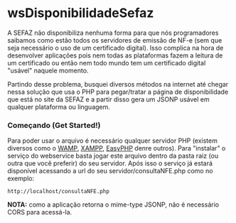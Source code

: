 # wsDisponibilidadeSefaz

A SEFAZ não disponibiliza nenhuma forma para que nós programadores saibamos como estão todos os servidores de emissão de NF-e (sem que seja necessário o uso de um certificado digital). Isso complica na hora de desenvolver aplicações pois nem todas as plataformas fazem a leitura de um certificado ou então nem todo mundo tem um certificado digital "usável" naquele momento.

Partindo desse problema, busquei diversos métodos na internet até chegar nessa solução que usa o PHP para pegar/tratar a página de disponibilidade que está no site da SEFAZ e a partir disso gera um JSONP usável em qualquer plataforma ou linguagem.

### Começando (Get Started!)

Para poder usar o arquivo é necessário qualquer servidor PHP (existem diversos como o [WAMP](http://www.wampserver.com), [XAMPP](https://www.apachefriends.org/), [EasyPHP](http://www.easyphp.org) denre outros). Para "instalar" o serviço do webservice basta jogar este arquivo dentro da pasta raiz (ou outra que você preferir) do seu servidor. Após isso o serviço já estará disponível acessando a url do seu servidor/consultaNFE.php como no exemplo:

```
http://localhost/consultaNFE.php
```

**NOTA:** como a aplicação retorna o mime-type JSONP, não é necessário CORS para acessá-la.
